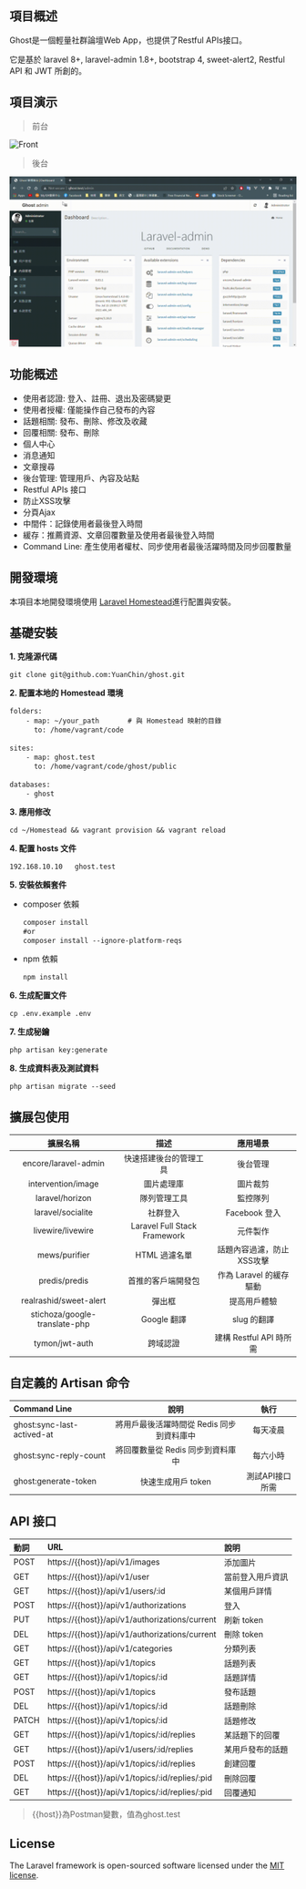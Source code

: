 ## 項目概述

Ghost是一個輕量社群論壇Web App，也提供了Restful APIs接口。

它是基於 laravel 8+, laravel-admin 1.8+, bootstrap 4, sweet-alert2, Restful API 和 JWT 所創的。

## 項目演示

> 前台

![Front](https://github.com/YuanChin/project_git/blob/master/ghost/3.gif)

> 後台

![Back](https://github.com/YuanChin/project_git/blob/master/ghost/2.gif)

## 功能概述

- 使用者認證: 登入、註冊、退出及密碼變更
- 使用者授權: 僅能操作自己發布的內容
- 話題相關: 發布、刪除、修改及收藏
- 回覆相關: 發布、刪除
- 個人中心
- 消息通知
- 文章搜尋
- 後台管理: 管理用戶、內容及站點
- Restful APIs 接口
- 防止XSS攻擊
- 分頁Ajax
- 中間件：記錄使用者最後登入時間
- 緩存：推薦資源、文章回覆數量及使用者最後登入時間
- Command Line: 產生使用者權杖、同步使用者最後活躍時間及同步回覆數量

## 開發環境

本項目本地開發環境使用 [Laravel Homestead](https://laravel.com/docs/8.x/homestead)進行配置與安裝。

## 基礎安裝
**1. 克隆源代碼**
```
git clone git@github.com:YuanChin/ghost.git
```
**2. 配置本地的 Homestead 環境**
```
folders:
    - map: ~/your_path       # 與 Homestead 映射的目錄
      to: /home/vagrant/code

sites:
    - map: ghost.test
      to: /home/vagrant/code/ghost/public

databases:
    - ghost
```
**3. 應用修改**
```shell
cd ~/Homestead && vagrant provision && vagrant reload
```
**4. 配置 hosts 文件**
```
192.168.10.10   ghost.test
```
**5. 安裝依賴套件**
- composer 依賴
    ```shell
    composer install
    #or
    composer install --ignore-platform-reqs
    ```
- npm 依賴
   ```shell
   npm install
   ```
**6. 生成配置文件**
```shell
cp .env.example .env
```
**7. 生成秘鑰**
```shell
php artisan key:generate
```
**8. 生成資料表及測試資料**
``` shell
php artisan migrate --seed
```

## 擴展包使用
| 擴展名稱                       | 描述                         | 應用場景                |
| :---:                         | :---:                        |:---:                   |
| encore/laravel-admin          | 快速搭建後台的管理工具         | 後台管理                |
| intervention/image            | 圖片處理庫                    | 圖片裁剪                |
| laravel/horizon               | 隊列管理工具                  | 監控隊列                 |
| laravel/socialite             | 社群登入                      | Facebook 登入           |
| livewire/livewire             | Laravel Full Stack Framework | 元件製作                 |
| mews/purifier                 | HTML 過濾名單                 | 話題內容過濾，防止XSS攻擊 |
| predis/predis                 | 首推的客戶端開發包             | 作為 Laravel 的緩存驅動  |
| realrashid/sweet-alert        | 彈出框                        | 提高用戶體驗             |
| stichoza/google-translate-php | Google 翻譯                   | slug 的翻譯             |
| tymon/jwt-auth                | 跨域認證                      | 建構 Restful API 時所需  |

## 自定義的 Artisan 命令
| Command Line               | 說明                                   | 執行            |
| :---                       | :---:                                  |:---:           |
| ghost:sync-last-actived-at | 將用戶最後活躍時間從 Redis 同步到資料庫中 | 每天凌晨        |
| ghost:sync-reply-count     | 將回覆數量從 Redis 同步到資料庫中        | 每六小時        |
| ghost:generate-token       | 快速生成用戶 token                      | 測試API接口所需 |

## API 接口
| 動詞  | URL                                             | 說明            |
| :---  | :---                                            |:---            |
| POST  | https://{{host}}/api/v1/images                  | 添加圖片        |
| GET   | https://{{host}}/api/v1/user                    | 當前登入用戶資訊 |
| GET   | https://{{host}}/api/v1/users/:id               | 某個用戶詳情    |
| POST  | https://{{host}}/api/v1/authorizations          | 登入            |
| PUT   | https://{{host}}/api/v1/authorizations/current  | 刷新 token      |
| DEL   | https://{{host}}/api/v1/authorizations/current  | 刪除 token      |
| GET   | https://{{host}}/api/v1/categories              | 分類列表        |
| GET   | https://{{host}}/api/v1/topics                  | 話題列表        |
| GET   | https://{{host}}/api/v1/topics/:id              | 話題詳情        |
| POST  | https://{{host}}/api/v1/topics                  | 發布話題        |
| DEL   | https://{{host}}/api/v1/topics/:id              | 話題刪除        |
| PATCH | https://{{host}}/api/v1/topics/:id              | 話題修改        |
| GET   | https://{{host}}/api/v1/topics/:id/replies      | 某話題下的回覆   |
| GET   | https://{{host}}/api/v1/users/:id/replies       | 某用戶發布的話題 |
| POST  | https://{{host}}/api/v1/topics/:id/replies      | 創建回覆        |
| DEL   | https://{{host}}/api/v1/topics/:id/replies/:pid | 刪除回覆       |
| GET   | https://{{host}}/api/v1/topics/:id/replies/:pid | 回覆通知 |
> {{host}}為Postman變數，值為ghost.test



## License

The Laravel framework is open-sourced software licensed under the [MIT license](https://opensource.org/licenses/MIT).
